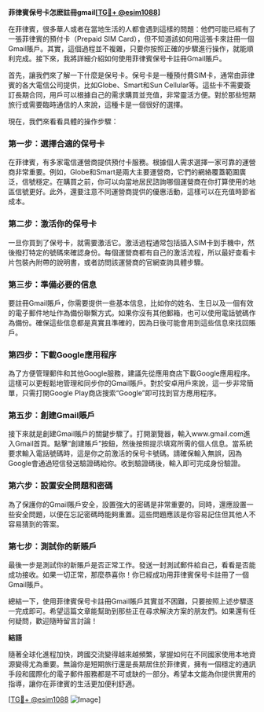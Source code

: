 **菲律賓保号卡怎麽註冊gmail[[TG💪+ @esim1088](https://t.me/s/esim1088)]**

在菲律賓，很多華人或者在當地生活的人都會遇到這樣的問題：他們可能已經有了一張菲律賓的預付卡（Prepaid SIM Card），但不知道該如何用這張卡來註冊一個Gmail賬戶。其實，這個過程並不複雜，只要你按照正確的步驟進行操作，就能順利完成。接下來，我將詳細介紹如何使用菲律賓保号卡註冊Gmail賬戶。

首先，讓我們來了解一下什麼是保号卡。保号卡是一種預付費SIM卡，通常由菲律賓的各大電信公司提供，比如Globe、Smart和Sun Cellular等。這些卡不需要簽訂長期合同，用戶可以根據自己的需求購買並充值，非常靈活方便。對於那些短期旅行或需要臨時通信的人來說，這種卡是一個很好的選擇。

現在，我們來看看具體的操作步驟：

### 第一步：選擇合適的保号卡

在菲律賓，有多家電信運營商提供預付卡服務。根據個人需求選擇一家可靠的運營商非常重要。例如，Globe和Smart是兩大主要運營商，它們的網絡覆蓋範圍廣泛，信號穩定。在購買之前，你可以向當地居民諮詢哪個運營商在你打算使用的地區信號更好。此外，還要注意不同運營商提供的優惠活動，這樣可以在充值時節省成本。

### 第二步：激活你的保号卡

一旦你買到了保号卡，就需要激活它。激活過程通常包括插入SIM卡到手機中，然後撥打特定的號碼來確認身份。每個運營商都有自己的激活流程，所以最好查看卡片包裝內附帶的說明書，或者訪問該運營商的官網查詢具體步驟。

### 第三步：準備必要的信息

要註冊Gmail賬戶，你需要提供一些基本信息，比如你的姓名、生日以及一個有效的電子郵件地址作為備份聯繫方式。如果你沒有其他郵箱，也可以使用電話號碼作為備份。確保這些信息都是真實且準確的，因為日後可能會用到這些信息來找回賬戶。

### 第四步：下載Google應用程序

為了方便管理郵件和其他Google服務，建議先從應用商店下載Google應用程序。這樣可以更輕鬆地管理和同步你的Gmail賬戶。對於安卓用戶來說，這一步非常簡單，只需打開Google Play商店搜索“Google”即可找到官方應用程序。

### 第五步：創建Gmail賬戶

接下來就是創建Gmail賬戶的關鍵步驟了。打開瀏覽器，輸入www.gmail.com進入Gmail首頁。點擊“創建賬戶”按鈕，然後按照提示填寫所需的個人信息。當系統要求輸入電話號碼時，這是你之前激活的保号卡號碼。請確保輸入無誤，因為Google會通過短信發送驗證碼給你。收到驗證碼後，輸入即可完成身份驗證。

### 第六步：設置安全問題和密碼

為了保護你的Gmail賬戶安全，設置強大的密碼是非常重要的。同時，還應設置一些安全問題，以便在忘記密碼時能夠重置。這些問題應該是你容易記住但其他人不容易猜到的答案。

### 第七步：測試你的新賬戶

最後一步是測試你的新賬戶是否正常工作。發送一封測試郵件給自己，看看是否能成功接收。如果一切正常，那麼恭喜你！你已經成功用菲律賓保号卡註冊了一個Gmail賬戶。

總結一下，使用菲律賓保号卡註冊Gmail賬戶其實並不困難，只要按照上述步驟逐一完成即可。希望這篇文章能幫助到那些正在尋求解決方案的朋友們。如果還有任何疑問，歡迎隨時留言討論！

**結語**

隨著全球化進程加快，跨國交流變得越來越頻繁，掌握如何在不同國家使用本地資源變得尤為重要。無論你是短期旅行還是長期居住於菲律賓，擁有一個穩定的通訊手段和國際化的電子郵件服務都是不可或缺的一部分。希望本文能為你提供實用的指導，讓你在菲律賓的生活更加便利舒適。

[[TG💪+ @esim1088](https://t.me/s/esim1088) ![Image](https://i.postimg.cc/4NQfJmqS/Snipaste-2025-05-13-00-14-12.png)]